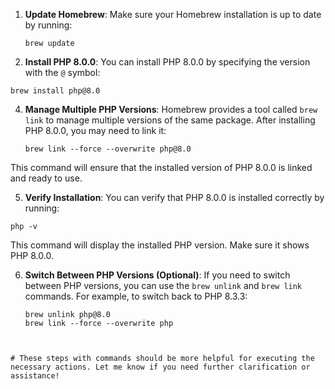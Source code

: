 1. **Update Homebrew**: Make sure your Homebrew installation is up to date by running:

   ``` 
   brew update
    ```


2. **Install PHP 8.0.0**: You can install PHP 8.0.0 by specifying the version with the `@` symbol:
   
``` 
brew install php@8.0
```


4. **Manage Multiple PHP Versions**: Homebrew provides a tool called `brew link` to manage multiple versions of the same package. After installing PHP 8.0.0, you may need to link it:
   
   ```
   brew link --force --overwrite php@8.0
   ```


This command will ensure that the installed version of PHP 8.0.0 is linked and ready to use.

5. **Verify Installation**: You can verify that PHP 8.0.0 is installed correctly by running:
   
``` 
php -v
```


This command will display the installed PHP version. Make sure it shows PHP 8.0.0.

6. **Switch Between PHP Versions (Optional)**: If you need to switch between PHP versions, you can use the `brew unlink` and `brew link` commands. For example, to switch back to PHP 8.3.3:
   
   ```
   brew unlink php@8.0
   brew link --force --overwrite php
 ```


# These steps with commands should be more helpful for executing the necessary actions. Let me know if you need further clarification or assistance!


